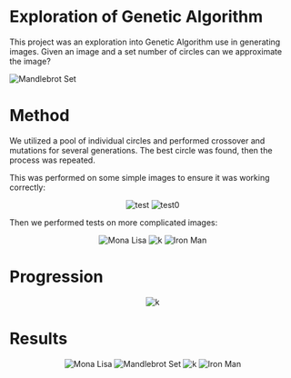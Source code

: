 # Exploration of Genetic Algorithm
This project was an exploration into Genetic Algorithm use in generating images. Given an image and a set number of circles can we approximate the image?

![Mandlebrot Set](images/mandlebrot.png "Mandlebrot Set")

# Method
We utilized a pool of individual circles and performed crossover and mutations for several generations. The best circle was found, then the process was repeated.

This was performed on some simple images to ensure it was working correctly:

<p align="center">
  <img src="images/test.png?raw=true" alt="test"/>
  <img src="images/test0.png?raw=true" alt="test0"/>
</p>


Then we performed tests on more complicated images:

<p align="center">
  <img src="images/mona_lisa.png?raw=true" alt="Mona Lisa"/>
  <img src="images/k.png?raw=true" alt="k"/>
  <img src="images/ironman.png?raw=true" alt="Iron Man"/>
</p>

# Progression
<p align="center">
  <img src="results/k.gif?raw=true" alt="k"/>
</p>

# Results 
<p align="center">
  <img src="results/mona_lisa_4000.png?raw=true" alt="Mona Lisa"/>
  <img src="results/mandlebrot_4000.png?raw=true" alt="Mandlebrot Set"/>
  <img src="results/k_4000.png?raw=true" alt="k"/>
  <img src="results/ironman_4000.png?raw=true" alt="Iron Man"/>
</p>

